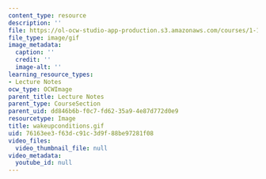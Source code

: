 ```yaml
---
content_type: resource
description: ''
file: https://ol-ocw-studio-app-production.s3.amazonaws.com/courses/1-124j-foundations-of-software-engineering-fall-2000/76163ee3f63dc91c3d9f88be97281f08_wakeupconditions.gif
file_type: image/gif
image_metadata:
  caption: ''
  credit: ''
  image-alt: ''
learning_resource_types:
- Lecture Notes
ocw_type: OCWImage
parent_title: Lecture Notes
parent_type: CourseSection
parent_uid: dd846b6b-f0c7-fd62-35a9-4e87d772d0e9
resourcetype: Image
title: wakeupconditions.gif
uid: 76163ee3-f63d-c91c-3d9f-88be97281f08
video_files:
  video_thumbnail_file: null
video_metadata:
  youtube_id: null
---
```

